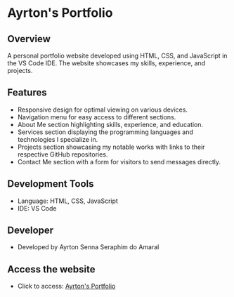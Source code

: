 # Ayrton's Portfolio

## Overview
A personal portfolio website developed using HTML, CSS, and JavaScript in the VS Code IDE. The website showcases my skills, experience, and projects.

## Features
- Responsive design for optimal viewing on various devices.
- Navigation menu for easy access to different sections.
- About Me section highlighting skills, experience, and education.
- Services section displaying the programming languages and technologies I specialize in.
- Projects section showcasing my notable works with links to their respective GitHub repositories.
- Contact Me section with a form for visitors to send messages directly.

## Development Tools
- Language: HTML, CSS, JavaScript
- IDE: VS Code

## Developer
- Developed by Ayrton Senna Seraphim do Amaral

## Access the website
- Click to access:
[Ayrton's Portfolio](https://ayrton-amaral.github.io/ayrton-portfolio/)

